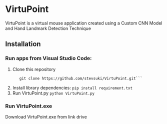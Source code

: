 # VirtuPoint
VirtuPoint is a virtual mouse application created using a Custom CNN Model and Hand Landmark Detection Technique

## Installation
### Run apps from Visual Studio Code:
1. Clone this repository
   ```
      git clone https://github.com/stevsuki/VirtuPoint.git```
2. Install library dependencies:
   ```pip install requirement.txt```
3. Run VirtuPoint.py
   ```python VirtuPoint.py```
### Run VirtuPoint.exe
Download VirtuPoint.exe from link drive
